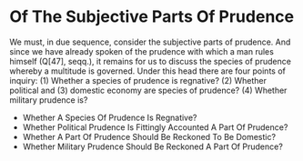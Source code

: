 # Of The Subjective Parts Of Prudence

We must, in due sequence, consider the subjective parts of prudence. And since we have already spoken of the prudence with which a man rules himself (Q[47], seqq.), it remains for us to discuss the species of prudence whereby a multitude is governed. Under this head there are four points of inquiry:
(1) Whether a species of prudence is regnative?
(2) Whether political and (3) domestic economy are species of prudence?
(4) Whether military prudence is?

* Whether A Species Of Prudence Is Regnative?
* Whether Political Prudence Is Fittingly Accounted A Part Of Prudence?
* Whether A Part Of Prudence Should Be Reckoned To Be Domestic?
* Whether Military Prudence Should Be Reckoned A Part Of Prudence?